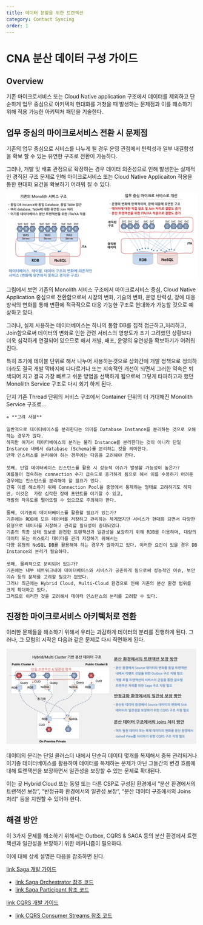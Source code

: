 ```yaml
---
title: 데이터 분할을 위한 트랜잭션
category: Contact Syncing
order: 1
---
```


**CNA 분산 데이터 구성 가이드**
==


## **Overview**


기존 마이크로서비스 또는 Cloud Native application 구조에서 데이터를 제외하고 단순하게 업무 중심으로 아키텍처 현대화를 거쳤을 때 발생하는 문제점과 이를 해소하기 위해 적용 가능한 아키텍처 패턴을 기술한다.


## **업무 중심의 마이크로서비스 전환 시 문제점**


기존의 업무 중심으로 서비스를 나누게 될 경우 운영 관점에서 탄력성과 일부 내결함성을 확보 할 수 있는 유연한 구조로 전환이 가능하다.

그러나, 개발 및 배포 관점으로 확장하는 경우 데이터 의존성으로 인해 발생한는 실제적인 경직된 구조 문제로 인해 마이크로서비스 또는 Cloud Native Applicaiton 적용을 통한 현대화 요건을 확보하기 어려워 질 수 있다.



![alt_text](docs/images/oneDBMS.png "image_tooltip")


그림에서 보면 기존의 Monolith 서비스 구조에서 마이크로서비스 중심, Cloud Native Application 중심으로 전환함으로써 시장의 변화, 기술의 변화, 운영 탄력성, 장애 대응 방식의 변화를 통해 변환에 적극적으로 대응 가능한 구조로 현대화가 가능할 것으로 예상하고 있다.

그러나, 실제 사용하는 데이터베이스는 하나의 통합 DB를 집적 접근하고,처리하고, Join함으로써 데이터의 변화로 인한 관련 서비스의 영향도가 초기 고려했던 상황보다 더욱 심각하게 연결되어 있으므로 해서 개발, 배포, 운영의 유연성을 확보하기가 어려워 진다.

특히 초기에 테이블 단위로 해서 나누어 사용하는것으로 상화간에 개발 정책으로 정의하더라도 결국 개발 막바지에 다다르거나 또는 지속적인 개선이 되면서 그러한 약속은 퇴색되어 지고 결국 가장 빠르고 쉬운 방법을 선택하게 됨으로써 그렇게 타파하고자 했던 Monolilth Service 구조로 다시 회기 하게 된다.

단지 기존 Thread 단위의 서비스 구조에서 Container 단위의 더 거대해진 Monolith Service 구조로…


```
❈ **고려 사항**

일반적으로 데이터베이스를 분리한다는 의미를 Database Instance를 분리하는 것으로 오해하는 경우가 많다. 
하지만 여기서 데이터베이스의 분리는 물리 Instance를 분리한다는 것이 아니라 단일 Instance 내에서 database (Schema)를 분리하는 것을 의미한다.
만약 인스터스를 분리해야 하는 경우에는 다음을 고려해야 한다.

첫째, 단일 데이터베이스 인스턴스를 활용 시 성능적 이슈가 발생할 가능성이 높은가? 
예를들어 접속하는 connection 수가 급속도로 증가하게 됨으로 해서 이를 수용하기 어려운 경우에는 인스턴스를 분리해야 할 필요가 있다. 
간혹 이를 해소하기 위해 Connection Pool을 중앙에서 통제하는 형태로 고려하기도 하지만, 이것은  가장 심각한 장애 포인트를 야기할 수 있고, 
개발의 자유도를 떨어뜨릴 수 있으므로 주의해야 한다.

둘째, 이기종의 데이터베이스를 활용할 필요가 있는가?
기존에는 RDB에 모든 데이터를 저장하고 관리하는 체계였지만 서비스가 현대화 되면서 다양한 유형으로 데이터를 저장하고 관리할 필요성이 증대되었다.
기존의 최종 상태 정보를 완전한 트랜잭션과 일관성을 보장하기 위해 RDB를 이용하며, 대량의 데이터 또는 히스토리 데이터를 관리 저장하기 위해서는 
다양 유형의 NoSQL DB를 활용해야 하는 경우가 많아지고 있다. 이러한 요건이 있을 경우 DB Instance의 분리가 필요하다.

셋째, 물리적으로 분리되어 있는가?
기존에는 내부 네트워크내에 데이터베이스와 서비스가 공존하게 됨으로써 성능적인 이슈, 보안 이슈 등의 문제를 고려할 필요가 없었다. 
그러나 최근에는 Hybrid Cloud, Multi-Cloud 환경으로 인해 기존의 분산 환경 범위를 크게 확대하고 있다. 
그러므로 이러한 것을 고려해서 데이터 인스턴스의 분리를 고려할 수 있다.
```



## **진정한 마이크로서비스 아키텍처로 전환**


이러한 문제들을 해소하기 위해서 우리는 과감하게 데이터의 분리를 진행하게 된다. 그러나, 그 모험의 시작은 다음과 같은 문제로 다시 직면하게 된다.


![alt_text](docs/images/distributedDataStructure.png "image_tooltip")


데이터의 분리는 단일 클러스터 내에서 단순히 데이터 몇개를 복제해서 중복 관리되거나 이기종 데이터베이스를 활용하여 데이터를 복제하는 문제가 아닌 그들간의 변경 흐름에 대해 트랜잭션을 보장하면서 일관성을 보장할 수 있는 문제로 확대된다.

이는 곳 Hybrid Cloud 또는 동일 또는 다른 CSP로 구성된 환경에서 “분산 환경에서의 트랜잭션 보장”, “반정규화 환경에서의 일관성 보장”, “분산 데이터 구조에서의 Joins 처리” 등을 지원할 수 있어야 한다.


## **해결 방안**

이 3가지 문제를 해소하기 위해서는 Outbox, CQRS & SAGA 등의 분산 환경에서 트랜잭션과 일관성을 보장하기 위한 메커니즘이 필요하다.

이에 대해 상세 설명은 다음을 참조하면 된다. 

[link Saga 개발 가이드](./docs/SAGA.README.md)
- [link Saga Orchestrator 참조 코드](./saga-orchestrator)
- [link Saga Participant 참조 코드](./saga-consumer)

[link CQRS 개발 가이드](./docs/CQRS.README.md)
- [link CQRS Consumer Streams 참조 코드](./cqrs-consumer-streams)
 




